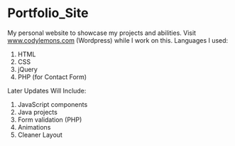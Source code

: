 # Portfolio_Site
My personal website to showcase my projects and abilities. Visit www.codylemons.com (Wordpress) while I work on this.
 Languages I used:
 1) HTML
 2) CSS
 3) jQuery
 4) PHP (for Contact Form)
 
 Later Updates Will Include:
 1) JavaScript components
 2) Java projects
 3) Form validation (PHP)
 4) Animations
 5) Cleaner Layout
